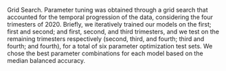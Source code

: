 Grid Search. Parameter tuning was obtained through a grid search that accounted for the temporal progression of the data, considering the four trimesters of 2020. Briefly, we iteratively trained our models on the first; first and second; and first, second, and third trimesters, and we test on the remaining trimesters respectively (second, third, and fourth; third and fourth; and fourth), for a total of six parameter optimization test sets. We chose the best parameter combinations for each model based on the median balanced accuracy.
